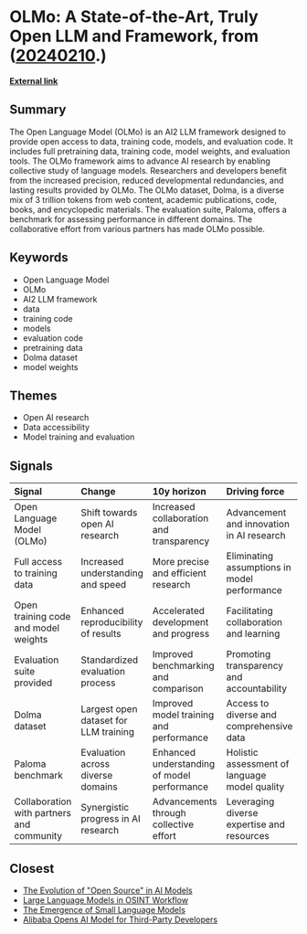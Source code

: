 # __OLMo: A State-of-the-Art, Truly Open LLM and Framework__, from ([20240210](https://kghosh.substack.com/p/20240210).)

__[External link](https://allenai.org/olmo?blaid=5598793)__



## Summary

The Open Language Model (OLMo) is an AI2 LLM framework designed to provide open access to data, training code, models, and evaluation code. It includes full pretraining data, training code, model weights, and evaluation tools. The OLMo framework aims to advance AI research by enabling collective study of language models. Researchers and developers benefit from the increased precision, reduced developmental redundancies, and lasting results provided by OLMo. The OLMo dataset, Dolma, is a diverse mix of 3 trillion tokens from web content, academic publications, code, books, and encyclopedic materials. The evaluation suite, Paloma, offers a benchmark for assessing performance in different domains. The collaborative effort from various partners has made OLMo possible.

## Keywords

* Open Language Model
* OLMo
* AI2 LLM framework
* data
* training code
* models
* evaluation code
* pretraining data
* Dolma dataset
* model weights

## Themes

* Open AI research
* Data accessibility
* Model training and evaluation

## Signals

| Signal                                    | Change                                | 10y horizon                                 | Driving force                                 |
|:------------------------------------------|:--------------------------------------|:--------------------------------------------|:----------------------------------------------|
| Open Language Model (OLMo)                | Shift towards open AI research        | Increased collaboration and transparency    | Advancement and innovation in AI research     |
| Full access to training data              | Increased understanding and speed     | More precise and efficient research         | Eliminating assumptions in model performance  |
| Open training code and model weights      | Enhanced reproducibility of results   | Accelerated development and progress        | Facilitating collaboration and learning       |
| Evaluation suite provided                 | Standardized evaluation process       | Improved benchmarking and comparison        | Promoting transparency and accountability     |
| Dolma dataset                             | Largest open dataset for LLM training | Improved model training and performance     | Access to diverse and comprehensive data      |
| Paloma benchmark                          | Evaluation across diverse domains     | Enhanced understanding of model performance | Holistic assessment of language model quality |
| Collaboration with partners and community | Synergistic progress in AI research   | Advancements through collective effort      | Leveraging diverse expertise and resources    |

## Closest

* [The Evolution of "Open Source" in AI Models](ab65e19023994f8f7774408b7a7cc920)
* [Large Language Models in OSINT Workflow](5cf4407dc6fa3889e047c658e27c4ccf)
* [The Emergence of Small Language Models](15fc0056b0626400c8c4a874249e7f27)
* [Alibaba Opens AI Model for Third-Party Developers](705bb257b4c899939cc0c550f0b9d2fa)